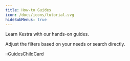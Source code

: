 ```yaml
---
title: How-to Guides
icon: /docs/icons/tutorial.svg
hideSubMenus: true
---
```


Learn Kestra with our hands-on guides.

Adjust the filters based on your needs or search directly.

::GuidesChildCard

